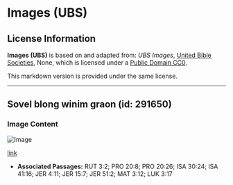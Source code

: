 # Images (UBS)

## License Information

**Images (UBS)** is based on and adapted from: _UBS Images_, [United Bible Societies](https://unitedbiblesocieties.org/), None, which is licensed under a [Public Domain CC0](https://creativecommons.org/public-domain/cc0/).

This markdown version is provided under the same license.



--------------------------------

## Sovel blong winim graon (id: 291650)

### Image Content

![Image](https://cdn.aquifer.bible/aquifer-content/resources/Media/WEB-0326_winnowing_shovel.jpg)

[link](https://cdn.aquifer.bible/aquifer-content/resources/Media/WEB-0326_winnowing_shovel.jpg)

* **Associated Passages:** RUT 3:2; PRO 20:8; PRO 20:26; ISA 30:24; ISA 41:16; JER 4:11; JER 15:7; JER 51:2; MAT 3:12; LUK 3:17

